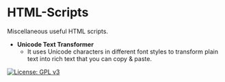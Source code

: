 # HTML-Scripts

Miscellaneous useful HTML scripts.

 - **Unicode Text Transformer**
   - It uses Unicode characters in different font styles to transform plain text into rich text that you can copy & paste.
  
[![License: GPL v3](https://img.shields.io/badge/License-GPLv3-blue.svg)](https://www.gnu.org/licenses/gpl-3.0)

